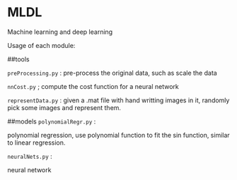 # MLDL
Machine learning and deep learning

Usage of each module:

##tools

`preProcessing.py` : pre-process the original data, such as scale the data

`nnCost.py` ; compute the cost function for a neural network

`representData.py` : given a .mat file with hand writting images in it, randomly pick some images and represent them.


##models
`polynomialRegr.py` :

polynomial regression, use polynomial function to fit the sin function, similar to linear regression.

`neuralNets.py` :

neural network
